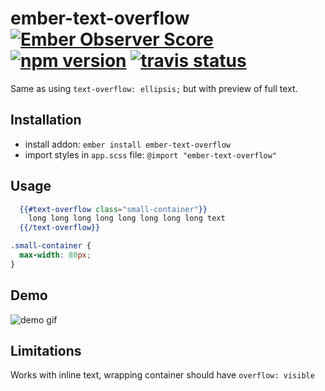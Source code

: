 # ember-text-overflow [![Ember Observer Score](http://emberobserver.com/badges/ember-text-overflow.svg)](http://emberobserver.com/addons/ember-text-overflow) [![npm version](https://badge.fury.io/js/ember-text-overflow.svg)](https://badge.fury.io/js/ember-text-overflow) [![travis status](https://travis-ci.org/bekzod/ember-text-overflow.svg)](https://travis-ci.org/bekzod/ember-text-overflow.svg)

Same as using `text-overflow: ellipsis;` but with preview of full text.

## Installation

* install addon: `ember install ember-text-overflow`
* import styles in `app.scss` file: `@import "ember-text-overflow"`

## Usage

```handlebars
  {{#text-overflow class="small-container"}}
    long long long long long long long long text
  {{/text-overflow}}
```

```scss
.small-container {
  max-width: 80px;
}
```

## Demo

![demo gif](https://cl.ly/2D313l1y0w45/Screen%20Recording%202017-12-12%20at%2012.06%20PM.gif)

## Limitations
Works with inline text, wrapping container should have `overflow: visible`

